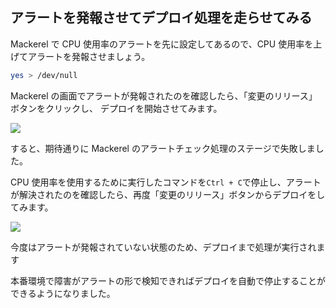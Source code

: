## アラートを発報させてデプロイ処理を走らせてみる

Mackerel で CPU 使用率のアラートを先に設定してあるので、CPU 使用率を上げてアラートを発報させましょう。

```sh
yes > /dev/null
```

Mackerel の画面でアラートが発報されたのを確認したら、「変更のリリース」ボタンをクリックし、
デプロイを開始させてみます。

![](https://cdn-ssl-devio-img.classmethod.jp/wp-content/uploads/2018/11/8918303f03e89161dcb56542e6dd55f7.png)

すると、期待通りに Mackerel のアラートチェック処理のステージで失敗しました。

CPU 使用率を使用するために実行したコマンドを`Ctrl + C`で停止し、アラートが解決されたのを確認したら、再度「変更のリリース」ボタンからデプロイをしてみます。

![](https://cdn-ssl-devio-img.classmethod.jp/wp-content/uploads/2018/11/87584bfc8789c01ef6731f0dd71fafe3.png)

今度はアラートが発報されていない状態のため、デプロイまで処理が実行されます

本番環境で障害がアラートの形で検知できればデプロイを自動で停止することができるようになりました。
